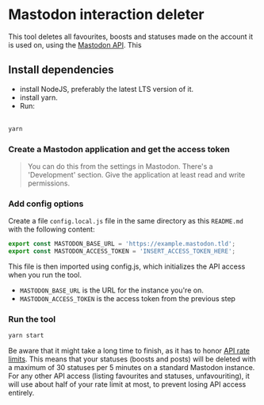 # Mastodon interaction deleter

This tool deletes all favourites, boosts and statuses made on the account it is used on, using the [Mastodon API](https://docs.joinmastodon.org/client/intro/).
This 

## Install dependencies

- install NodeJS, preferably the latest LTS version of it.
- install yarn.
- Run: <br><br>

```bash
yarn
```

### Create a Mastodon application and get the access token

> You can do this from the settings in Mastodon. There's a 'Development' section. Give the application at least read and write permissions.

### Add config options
Create a file `config.local.js` file in the same directory as this `README.md` with the following content:
```js
export const MASTODON_BASE_URL = 'https://example.mastodon.tld';
export const MASTODON_ACCESS_TOKEN = 'INSERT_ACCESS_TOKEN_HERE';
```

This file is then imported using config.js, which initializes the API access when you run the tool.

- `MASTODON_BASE_URL` is the URL for the instance you're on.
- `MASTODON_ACCESS_TOKEN` is the access token from the previous step

### Run the tool

```bash
yarn start
```

Be aware that it might take a long time to finish, as it has to honor [API rate limits](https://docs.joinmastodon.org/api/rate-limits/).
This means that your statuses (boosts and posts) will be deleted with a maximum of 30 statuses per 5 minutes on a standard Mastodon instance.
For any other API access (listing favourites and statuses, unfavouriting), it will use about half of your rate limit at most, to prevent losing API access entirely.